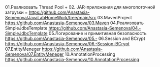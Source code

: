 01.Реализовать Thread Pool + 02. JAR-приложения для многопоточной загрузки = https://github.com/Anastasia-Semenova/JavaLabHomeWork/tree/main/src
03.MavenProject https://github.com/Anastasia-Semenova/03.Maven
04.Реализовать SimpleJdbsTemplate https://github.com/Anastasia-Semenova/04.-SimpleJdbcTemplate
05.Логирование и примитивная безопасность https://github.com/Anastasia-Semenova/05.-
06.Session and BCrypt https://github.com/Anastasia-Semenova/06.-Session-BCrypt
07.EntityMeneger https://github.com/Anastasia-Semenova/07.EntityMeneger
10.AnnotationProcessing https://github.com/Anastasia-Semenova/10.AnnotationProcessing

